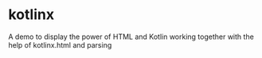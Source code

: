 # kotlinx
A demo to display the power of HTML and Kotlin working together with the help of kotlinx.html and parsing
